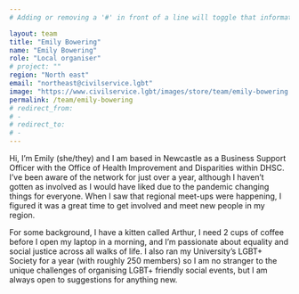 ```yaml
---
# Adding or removing a '#' in front of a line will toggle that information off and on from being processed. 

layout: team
title: "Emily Bowering"
name: "Emily Bowering"
role: "Local organiser"
# project: ""
region: "North east"
email: "northeast@civilservice.lgbt"
image: "https://www.civilservice.lgbt/images/store/team/emily-bowering.jpg"
permalink: /team/emily-bowering
# redirect_from: 
# - 
# redirect_to: 
# - 
---
```


Hi, I’m Emily (she/they) and I am based in Newcastle as a Business Support Officer with the Office of Health Improvement and Disparities within DHSC. I’ve been aware of the network for just over a year, although I haven’t gotten as involved as I would have liked due to the pandemic changing things for everyone. When I saw that regional meet-ups were happening, I figured it was a great time to get involved and meet new people in my region.

For some background, I have a kitten called Arthur, I need 2 cups of coffee before I open my laptop in a morning, and I’m passionate about equality and social justice across all walks of life. I also ran my University’s LGBT+ Society for a year (with roughly 250 members) so I am no stranger to the unique challenges of organising LGBT+ friendly social events, but I am always open to suggestions for anything new. 
